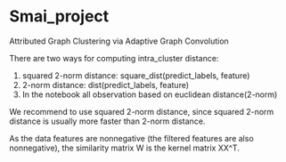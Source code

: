 # Smai_project
Attributed Graph Clustering via Adaptive Graph Convolution

There are two ways for computing intra_cluster distance:
1) squared 2-norm distance: square_dist(predict_labels, feature)
2) 2-norm distance: dist(predict_labels, feature)
3) In the notebook all observation based on euclidean distance(2-norm) 

We recommend to use squared 2-norm distance, since squared 2-norm distance is usually more faster than 2-norm distance.


As the data features are nonnegative (the filtered features are also nonnegative), the similarity matrix W is the kernel matrix XX^T. 
